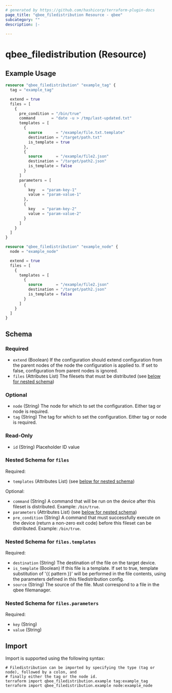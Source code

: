 ```yaml
---
# generated by https://github.com/hashicorp/terraform-plugin-docs
page_title: "qbee_filedistribution Resource - qbee"
subcategory: ""
description: |-
  
---
```


# qbee_filedistribution (Resource)



## Example Usage

```terraform
resource "qbee_filedistribution" "example_tag" {
  tag = "example_tag"

  extend = true
  files = [
    {
      pre_condition = "/bin/true"
      command       = "date -u > /tmp/last-updated.txt"
      templates = [
        {
          source      = "/example/file.txt.template"
          destination = "/target/path.txt"
          is_template = true
        },
        {
          source      = "/example/file2.json"
          destination = "/target/path2.json"
          is_template = false
        }
      ]
      parameters = [
        {
          key   = "param-key-1"
          value = "param-value-1"
        },
        {
          key   = "param-key-2"
          value = "param-value-2"
        }
      ]
    }
  ]
}

resource "qbee_filedistribution" "example_node" {
  node = "example_node"

  extend = true
  files = [
    {
      templates = [
        {
          source      = "/example/file2.json"
          destination = "/target/path2.json"
          is_template = false
        }
      ]
    }
  ]
}
```

<!-- schema generated by tfplugindocs -->
## Schema

### Required

- `extend` (Boolean) If the configuration should extend configuration from the parent nodes of the node the configuration is applied to. If set to false, configuration from parent nodes is ignored.
- `files` (Attributes List) The filesets that must be distributed (see [below for nested schema](#nestedatt--files))

### Optional

- `node` (String) The node for which to set the configuration. Either tag or node is required.
- `tag` (String) The tag for which to set the configuration. Either tag or node is required.

### Read-Only

- `id` (String) Placeholder ID value

<a id="nestedatt--files"></a>
### Nested Schema for `files`

Required:

- `templates` (Attributes List) (see [below for nested schema](#nestedatt--files--templates))

Optional:

- `command` (String) A command that will be run on the device after this fileset is distributed. Example: `/bin/true`.
- `parameters` (Attributes List) (see [below for nested schema](#nestedatt--files--parameters))
- `pre_condition` (String) A command that must successfully execute on the device (return a non-zero exit code) before this fileset can be distributed. Example: `/bin/true`.

<a id="nestedatt--files--templates"></a>
### Nested Schema for `files.templates`

Required:

- `destination` (String) The destination of the file on the target device.
- `is_template` (Boolean) If this file is a template. If set to true, template substitution of '\{\{ pattern \}\}' will be performed in the file contents, using the parameters defined in this filedistribution config.
- `source` (String) The source of the file. Must correspond to a file in the qbee filemanager.


<a id="nestedatt--files--parameters"></a>
### Nested Schema for `files.parameters`

Required:

- `key` (String)
- `value` (String)

## Import

Import is supported using the following syntax:

```shell
# Filedistribution can be imported by specifying the type (tag or node), followed by a colon, and
# finally either the tag or the node id.
terraform import qbee_filedistribution.example tag:example_tag
terraform import qbee_filedistribution.example node:example_node
```
